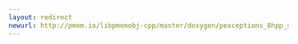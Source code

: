 ```yaml
---
layout: redirect
newurl: http://pmem.io/libpmemobj-cpp/master/doxygen/pexceptions_8hpp_source.html
---
```

